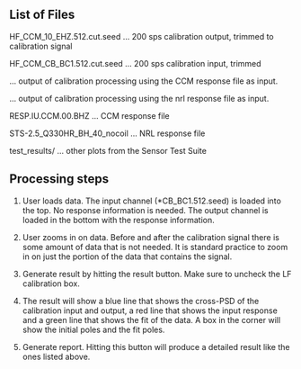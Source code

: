 ## List of Files


HF_CCM_10_EHZ.512.cut.seed
... 200 sps calibration output, trimmed to calibration signal

HF_CCM_CB_BC1.512.cut.seed
... 200 sps calibration input, trimmed 

... output of calibration processing using the CCM response file as input.

... output of calibration processing using the nrl response file as input.

RESP.IU.CCM.00.BHZ
... CCM response file

STS-2.5_Q330HR_BH_40_nocoil
... NRL response file

test_results/
... other plots from the Sensor Test Suite

## Processing steps
1. User loads data.  The input channel (\*CB_BC1.512.seed) is loaded into the top.  No response information is needed.  The output channel is loaded in the bottom with the response information.

2. User zooms in on data.  Before and after the calibration signal there is some amount of data that is not needed.  It is standard practice to zoom in on just the portion of the data that contains the signal.

3. Generate result by hitting the result button. Make sure to uncheck the LF calibration box.

4. The result will show a blue line that shows the cross-PSD of the calibration input and output, a red line that shows the input response and a green line that shows the fit of the data.  A box in the corner will show the initial poles and the fit poles.

5. Generate report.  Hitting this button will produce a detailed result like the ones listed above.

